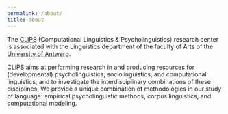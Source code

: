 ```yaml
---
permalink: /about/
title: about
---
```


The [CLiPS](https://www.uantwerpen.be/en/research-groups/clips/) (Computational Linguistics & Psycholinguistics) research center is associated with the Linguistics department of the faculty of Arts of the [University of Antwerp](https://www.uantwerpen.be/en/).

CLiPS aims at performing research in and producing resources for (developmental) psycholinguistics, sociolinguistics, and computational linguistics, and to investigate the interdisciplinary combinations of these disciplines. We provide a unique combination of methodologies in our study of language: empirical psycholinguistic methods, corpus linguistics, and computational modeling.